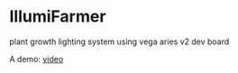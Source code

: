 # IllumiFarmer
plant growth lighting system using vega aries v2 dev board

A demo: [video](https://drive.google.com/file/d/1837picflvaegsJuMsnS6_1qsKJ9fonR-/view)
